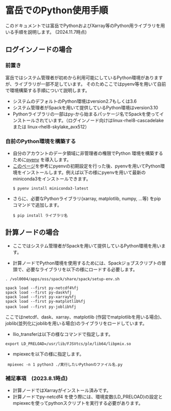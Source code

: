 
# 富岳でのPython使用手順
このドキュメントでは富岳でPythonおよびXarray等のPython用ライブラリを用いる手順を説明します。
(2024.11.7時点)

## ログインノードの場合
### 前置き
富岳ではシステム管理者が初めから利用可能にしているPython環境がありますが、ライブラリが一部不足しています。
そのためここではpyenv等を用いて自前で環境構築する手順について説明します。
* システムのデフォルトのPython環境はversion2.7もしくは3.6
* システム管理者がSpackを用いて提供しているPython環境はversion3.10
* Pythonライブラリの一部はpy-から始まるパッケージ名でSpackを使ってインストールされています。（ログインノード向けはlinux-rhel8-cascadelakeまたは linux-rhel8-skylake_avx512）

### 自前のPython環境を構築する
* 自分のアカウントのデータ領域に非管理者の権限でPython 環境を構築するために[pyenv](https://github.com/pyenv/pyenv) を導入します。
* [このページ](https://github.com/pyenv/pyenv)を参考にpyenvの初期設定を行った後、pyenvを用いてPython環境をインストールします。例えば以下の様にpyenvを用いて最新のminiconda3をインストールできます。
  ```
  $ pyenv install miniconda3-latest
  ```
* さらに、必要なPythonライブラリ(xarray, matplotlib, numpy, …等) をpip コマンドで追加します。
  ```
  $ pip install ライブラリ名
  ```

## 計算ノードの場合

* ここではシステム管理者がSpackを用いて提供しているPython環境を用います。

* 計算ノードでPython環境を使用するためには、Spackジョブスクリプトの冒頭で、必要なライブラリを以下の様にロードする必要します。

```
. /vol0004/apps/oss/spack/share/spack/setup-env.sh

spack load --first py-netcdf4%fj
spack load --first py-dask%fj
spack load --first py-xarray%fj
spack load --first py-matplotlib%fj  
spack load --first py-joblib%fj　　　
```
ここではnetcdf、dask、xarray、matplotlib (作図でmatplotlibを用いる場合)、joblib(並列化にjoblibを用いる場合)のライブラリをロードしています。

* llio_transferは以下の様なコマンドで指定します。
```
export LD_PRELOAD=/usr/lib/FJSVtcs/ple/lib64/libpmix.so
 ``` 
* mpiexecを以下の様に指定します。

```
 mpiexec -n 1 python3 ./実行したいPythonのファイル名.py
 ```


### 補足事項　(2023.8.1時点)
* 計算ノードではXarrayがインストール済みです。
* 計算ノードでpy-netcdf4 を使う際には、環境変数(LD_PRELOAD)の設定とmpiexecを使ってpythonスクリプトを実行する必要があります。
